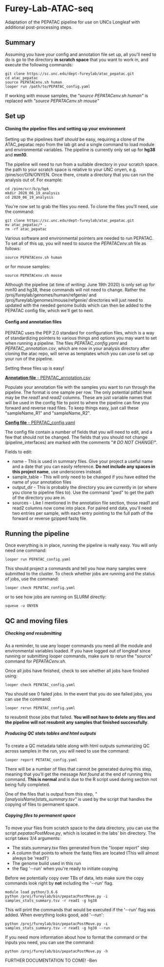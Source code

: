 # Furey-Lab-ATAC-seq
Adaptation of the PEPATAC pipeline for use on UNCs Longleaf with additional post-processing steps.

## Summary

Assuming you have your config and annotation file set up, all you'll need to do is go to the directory **in scratch space** that you want to work in, and execute the following commands:

```
git clone https://sc.unc.edu/dept-fureylab/atac_pepatac.git
cd atac_pepatac
source PEPATACenv.sh human
looper run /path/to/PEPATAC_config.yaml
```

If working with mouse samples, the _"source PEPATACenv.sh human"_ is replaced with _"source PEPATACenv.sh mouse"_

## Set up

#### Cloning the pipeline files and setting up your environment

Setting up the pipelines itself _should_ be easy, requiring a clone of the ATAC_pepatac repo from the lab git and a single command to load module and environmental variables. The pipeline is currently only set up for **hg38** and **mm10**.

The pipeline will need to run from a suitable directory in your scratch space. the path to your scratch space is relative to your UNC onyen, e.g. /pine/scr/O/N/ONYEN. Once there, create a directory that you can run the analysis out of. For example:

```
cd /pine/scr/b/p/bpk
mkdir 2020_06_19_analysis
cd 2020_06_19_analysis
```

You're now set to grab the files you need. To clone the files you'll need, use the command:

```
git clone https://sc.unc.edu/dept-fureylab/atac_pepatac.git
mv atac_pepatac/* .
rm -rf atac_pepatac
```

Various software and environmental pointers are needed to run PEPATAC. To set all of this up, you will need to source the _PEPATACenv.sh_ file as follows:

```
source PEPATACenv.sh human
```

or for mouse samples:

```
source PEPATACenv.sh mouse
```

Although the pipeline (at time of writing: June 19th 2020) is only set up for mm10 and hg38, these commands will not need to change. Rather the /proj/fureylab/genomes/human/refgenie/ and /proj/fureylab/genomes/mouse/refgenie/ directories will just need to updated with the needed genome builds which can then be added to the PEPATAC config file, which we'll get to next.

#### Config and annotation files

PEPATAC uses the PEP 2.0 standard for configuration files, which is a way of standardizing pointers to various things and options you may want to set when running a pipeline. The files _PEPATAC_config.yaml_ and _PEPATAC_annotation.csv_, which are now in your analysis directory after cloning the atac repo, will serve as templates which you can use to set up your run of the pipeline.

Setting these files up is easy!

<ins>**Annotation file**<ins/> - PEPATAC_annotation.csv


Populate your annotation file with the samples you want to run through the pipeline. The format is one sample per row. The only potential pitfall here may be the _read1_ and _read2_ columns. These are just variable names that will be used in the config file to point to where the pipeline can fine you forward and reverse read files. To keep things easy, just call these "sampleName_R1" and "sampleName_R2".


<ins>**Config file**<ins/> - PEPATAC_config.yaml

The config file contain a number of fields that you will need to edit, and a few that should not be changed. The fields that you should not change (pipeline_interfaces) are marked with the comments "_# DO NOT CHANGE!_".

Fields to edit:

- name - This is used in summary files. Give your project a useful name and a date that you can easily reference. **Do not include any spaces in this project name**, use underscores instead.
- sample_table - This will only need to be changed if you have edited the name of your annotation files
- output_dir - This is probably the directory you are currently in (or where you clone to pipeline files to). Use the command "pwd" to get the path of the directory you are in.
- sources - Like I mentioned in the annotation file section, those read1 and read2 columns now come into place. For paired end data, you'll need two entries per sample, with each entry pointing to the full path of the forward or reverse gzipped fastq file.

## Running the pipeline

Once everything is in place, running the pipeline is really easy. You will only need one command:

```
looper run PEPATAC_config.yaml
```

This should project a commands and tell you how many samples were submitted to the cluster. To check whether jobs are running and the status of jobs, use the command:

```
looper check PEPATAC_config.yaml
```

or to see how jobs are running on SLURM directly:

```
squeue -u ONYEN
```

## QC and moving files

##### Checking and resubmitting

As a reminder, to use any looper commands you need all the module and environmental variables loaded. If you have logged out of longleaf since running or submitting looper commands, make sure to rerun the "source" command for _PEPATACenv.sh_.

Once all jobs have finished, check to see whether all jobs have finished using:

```
looper check PEPATAC_config.yaml
```

You should see 0 failed jobs. In the event that you do see failed jobs, you can use the command:

```
looper rerun PEPATAC_config.yaml
```

to resubmit those jobs that failed. **You will not have to delete any files and the pipeline will not resubmit any samples that finished successfully**.

##### Producing QC stats tables and html outputs

To create a QC metadata table along with html outputs summarizing QC across samples in the run, you will need to use the command:

```
looper report PETATAC_config.yaml
```

There will be a number of files that cannot be generated during this step, meaning that you'll get the message _Not found_ at the end of running this command. **This is normal** and is due to the R script used during section not being fully completed.

One of the files that is output from this step, _"[analysisName]stats_summary.tsv"_ is used by the script that handles the copying of files to permanent space.

##### Copying files to permanent space

To move your files from scratch space to the data directory, you can use the script _pepatacPostMove.py_, which is located in the labs' bin directory. The script takes 3/4 arguments:

- The stats.summary.tsv files generated from the "looper report" step
- A column that points to where the fastq files are located (This will almost always be 'read1')
- The genome build used in this run
- the flag '--run' when you're ready to initiate copying

Before we potentially copy over TBs of data, lets make sure the copy commands look right by **not** including the '--run' flag.

```
module load python/3.6.6
python /proj/fureylab/bin/pepatacPostMove.py -i samples_stats_summary.tsv -r read1 -g hg38
```

This will print the commands that would be executed if the '--run' flag was added. When everything looks good, add '--run':

```
python /proj/fureylab/bin/pepatacPostMove.py -i samples_stats_summary.tsv -r read1 -g hg38 --run
```

If you need more information about how to format the command or the inputs you need, you can use the command:

```
python /proj/fureylab/bin/pepatacPostMove.py -h
```


FURTHER DOCUMENTATION TO COME! -Ben
